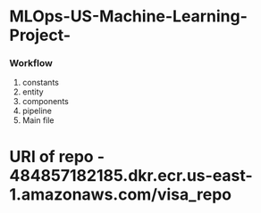 # MLOps-US-Machine-Learning-Project-

### Workflow 
1. constants 
2. entity 
3. components 
4. pipeline 
5. Main file 

# URI of repo - 484857182185.dkr.ecr.us-east-1.amazonaws.com/visa_repo